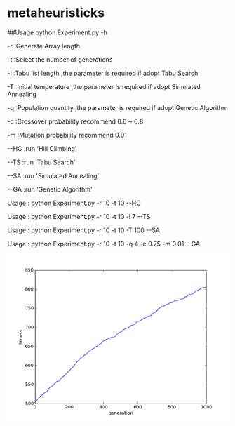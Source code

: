 metaheuristicks
===============
##Usage
python Experiment.py  -h

-r :Generate Array length

-t :Select the number of generations

-l :Tabu list length ,the parameter is required if adopt Tabu Search

-T :Initial temperature ,the parameter is required if adopt Simulated Annealing

-q :Population quantity ,the parameter is required if adopt Genetic Algorithm

-c :Crossover probability recommend 0.6 ~ 0.8

-m :Mutation probability recommend 0.01

--HC :run 'Hill Climbing'

--TS :run 'Tabu Search'

--SA :run 'Simulated Annealing'

--GA :run 'Genetic Algorithm'

Usage : python Experiment.py -r 10 -t 10 --HC

Usage : python Experiment.py -r 10 -t 10 -l 7 --TS

Usage : python Experiment.py -r 10 -t 10 -T 100 --SA

Usage : python Experiment.py -r 10 -t 10 -q 4 -c 0.75 -m 0.01 --GA

![Alt text](image/HC.png)
